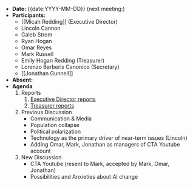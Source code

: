 - **Date:** {{date:YYYY-MM-DD}} (next meeting:)
- **Participants:**
    - [[Micah Redding]] (Executive Director)
    - Lincoln Cannon
    - Caleb Strom
    - Ryan Hogan
    - Omar Reyes
    - Mark Russell
    - Emily Hogan Redding (Treasurer)
    - Lorenzo Barberis Canonico (Secretary)
    - [[Jonathan Gunnell]]
- **Absent:**
- **Agenda**
    1. Reports
        1. [Executive Director reports](https://www.christiantranshumanism.org/reports/membership)
        3. [Treasurer reports](https://www.christiantranshumanism.org/reports/treasurer)
    2. Previous Discussion
        - Communication & Media
        - Population collapse
        - Political polarization
        - Technology as the primary driver of near-term issues (Lincoln)
        - Adding Omar, Mark, Jonathan as managers of CTA Youtube account
    3. New Discussion
        - CTA Youtube (resent to Mark, accepted by Mark, Omar, Jonathan)
        - Possibilities and Anxieties about AI change 

